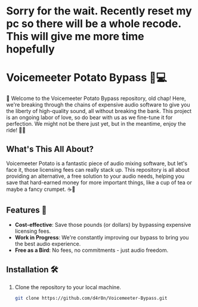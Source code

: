 # Sorry for the wait. Recently reset my pc so there will be a whole recode. This will give me more time hopefully

# Voicemeeter Potato Bypass 🎤💻

👋 Welcome to the Voicemeeter Potato Bypass repository, old chap! Here, we're breaking through the chains of expensive audio software to give you the liberty of high-quality sound, all without breaking the bank. This project is an ongoing labor of love, so do bear with us as we fine-tune it for perfection. We might not be there just yet, but in the meantime, enjoy the ride! 🚀🎵

## What's This All About?

Voicemeeter Potato is a fantastic piece of audio mixing software, but let's face it, those licensing fees can really stack up. This repository is all about providing an alternative, a free solution to your audio needs, helping you save that hard-earned money for more important things, like a cup of tea or maybe a fancy crumpet. ☕🍪

## Features 🌟

- **Cost-effective**: Save those pounds (or dollars) by bypassing expensive licensing fees.
- **Work in Progress**: We're constantly improving our bypass to bring you the best audio experience.
- **Free as a Bird**: No fees, no commitments - just audio freedom.

## Installation 🛠️

1. Clone the repository to your local machine.

   ```bash
   git clone https://github.com/d4r8n/Voicemeeter-Bypass.git
